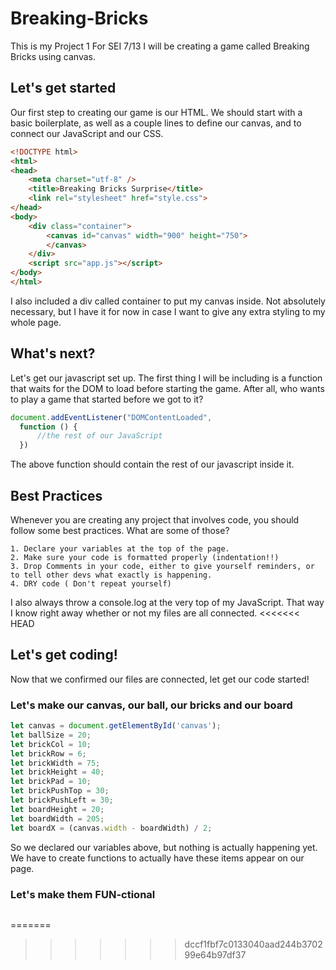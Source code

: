 
# Breaking-Bricks
This is my Project 1 For SEI 7/13
I will be creating a game called Breaking Bricks using canvas.


## Let's get started

Our first step to creating our game is our HTML. We should start with a basic boilerplate, as well as a couple lines to define our canvas, and to connect our JavaScript and our CSS.

```html
<!DOCTYPE html>
<html>
<head>
    <meta charset="utf-8" />
    <title>Breaking Bricks Surprise</title>
    <link rel="stylesheet" href="style.css">
</head>
<body>
    <div class="container">
        <canvas id="canvas" width="900" height="750">
        </canvas>  
    </div>
    <script src="app.js"></script>
</body>
</html>

```

I also included a div called container to put my canvas inside. Not absolutely necessary, but I have it for now in case I want to give any extra styling to my whole page.



## What's next?

Let's get our javascript set up. The first thing I will be including is a function that waits for the DOM to load before starting the game. After all, who wants to play a game that started before we got to it?

```javascript
document.addEventListener("DOMContentLoaded",
  function () {
      //the rest of our JavaScript
  })

```

The above function should contain the rest of our javascript inside it.

## Best Practices

Whenever you are creating any project that involves code, you should follow some best practices. What are some of those?
    
    1. Declare your variables at the top of the page.
    2. Make sure your code is formatted properly (indentation!!)
    3. Drop Comments in your code, either to give yourself reminders, or to tell other devs what exactly is happening.
    4. DRY code ( Don't repeat yourself)

I also always throw a console.log at the very top of my JavaScript. That way I know right away whether or not my files are all connected.
<<<<<<< HEAD


## Let's get coding!

Now that we confirmed our files are connected, let get our code started!

### Let's make our canvas, our ball, our bricks and our board
```javascript
let canvas = document.getElementById('canvas');
let ballSize = 20;
let brickCol = 10;
let brickRow = 6;
let brickWidth = 75;
let brickHeight = 40;
let brickPad = 10;
let brickPushTop = 30;
let brickPushLeft = 30;
let boardHeight = 20;
let boardWidth = 205;
let boardX = (canvas.width - boardWidth) / 2;
```
So we declared our variables above, but nothing is actually happening yet. We have to create functions to actually have these items appear on our page.

### Let's make them FUN-ctional

```javascript

```
=======

>>>>>>> dccf1fbf7c0133040aad244b370299e64b97df37

